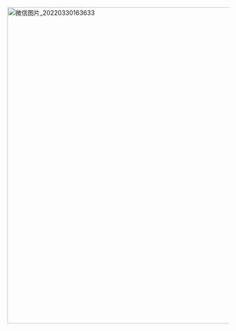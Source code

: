 <img width="720" alt="微信图片_20220330163633" src="https://user-images.githubusercontent.com/6895770/161548700-71a8a849-3779-4514-b4b2-64d11a173fb1.png">
